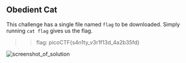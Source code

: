 ## **Obedient Cat**  
This challenge has a single file named `flag` to be downloaded. Simply running `cat flag` gives us the flag.

>> flag: picoCTF{s4n1ty_v3r1f13d_4a2b35fd}

![screenshot_of_solution](https://lh4.googleusercontent.com/O8VLq-2gH3pLd-ZIrFN45d6dV3hb0TYw9anAZNGc6lA4Gn9UU5LKlNSLs1JbwcjtboQ=w2400)